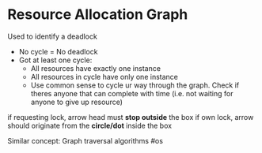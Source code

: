 # Resource Allocation Graph

Used to identify a deadlock
- No cycle = No deadlock
- Got at least one cycle:
	- All resources have exactly one instance
	- All resources in cycle have only one instance
	- Use common sense to cycle ur way through the graph. Check if theres anyone that can complete with time (i.e. not waiting for anyone to give up resource)

if requesting lock, arrow head must **stop outside** the box
if own lock, arrow should originate from the **circle/dot** inside the box

Similar concept: Graph traversal algorithms
#os
